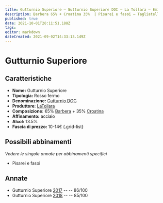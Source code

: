 ```yaml
---
title: Gutturnio Superiore – Gutturnio Superiore DOC – La Tollara – Emilia (IT) – 10-14€ – 3★
description: Barbera 65% + Croatina 35%  | Pisarei e fasoi – Tagliatelle al ragù
published: true
date: 2021-10-01T20:11:51.188Z
tags: 
editor: markdown
dateCreated: 2021-09-02T14:33:13.149Z
---
```


# Gutturnio Superiore 

## Caratteristiche
- **Nome:** Gutturnio Superiore 
- **Tipologia:** Rosso fermo
- **Denominazione:** [Gutturnio DOC](/denominazioni/Italia/Emilia/DOC-Gutturnio)
- **Produttore:** [LaTollara](/produttori/Italia/Emilia/La-Tollara) 
- **Composizione:** 65% [Barbera](/vitigni/Italia/barbera) + 35% [Croatina](/vitigni/Italia/croatina)
- **Affinamento:** acciaio
- **Alcol:** 13.5%
- **Fascia di prezzo:** 10-14€
{.grid-list}

## Possibili abbinamenti
*Vedere le singole annate per abbinamenti specifici*

- Pisarei e fasoi

## Annate
- Gutturnio Superiore  [2017](/vini/Italia/Emilia/La-Tollara/Gutturnio-Superiore/2017) -- <span class="star-3"></span> -- 86/100
- Gutturnio Superiore  [2018](/vini/Italia/Emilia/La-Tollara/Gutturnio-Superiore/2018) -- <span class="star-3"></span> -- 85/100




